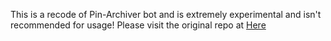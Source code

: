 This is a recode of Pin-Archiver bot and is extremely experimental and isn't recommended for usage! Please visit the original repo at [Here](https://github.com/HaiderZaidiDev/Discord-Pin-Archiver-Bot)
